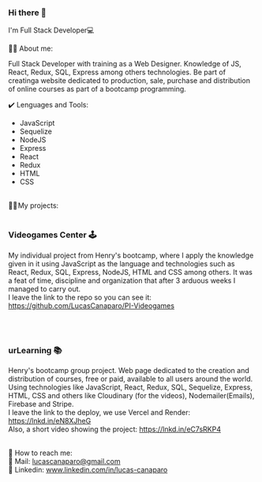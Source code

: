 ### Hi there 👋
I'm Full Stack Developer💻

🧏‍♂️ About me:
 
Full Stack Developer with training as a Web Designer. Knowledge of JS, React, Redux, SQL, Express among others technologies.
Be part of creatinga website dedicated to production, sale, purchase and distribution
of online courses as part of a bootcamp programming.

✔️ Lenguages and Tools:
- JavaScript 
- Sequelize
- NodeJS
- Express
- React
- Redux
- HTML
- CSS

<br/>
👨‍🎓 My projects: 
<br/>
<br/>

### Videogames Center 🕹️ <br/>
My individual project from Henry's bootcamp, where I apply the knowledge given in it using JavaScript as the language and technologies such as React, Redux, SQL, Express, NodeJS, HTML and CSS among others.
It was a feat of time, discipline and organization that after 3 arduous weeks I managed to carry out. <br/>
I leave the link to the repo so you can see it: https://github.com/LucasCanaparo/PI-Videogames

<br/>
<br/>

### urLearning 📚 <br/>
Henry's bootcamp group project. Web page dedicated to the creation and distribution of courses, free or paid, available to all users around the world.
Using technologies like JavaScript, React, Redux, SQL, Sequelize, Express, HTML, CSS and others like Cloudinary (for the videos), Nodemailer(Emails), Firebase and  Stripe. <br/>
I leave the link to the deploy, we use Vercel and Render: https://lnkd.in/eN8XJheG <br/>
Also, a short video showing the project: https://lnkd.in/eC7sRKP4
<br/>
<br/>

📌 How to reach me: <br/>
📧 Mail: lucascanaparo@gmail.com <br/>
🤝 Linkedin: www.linkedin.com/in/lucas-canaparo
 



<!--
**LucasCanaparo/LucasCanaparo** is a ✨ _special_ ✨ repository because its `README.md` (this file) appears on your GitHub profile.

Here are some ideas to get you started:

- 🔭 I’m currently working on ...
- 🌱 I’m currently learning ...
- 👯 I’m looking to collaborate on ...
- 🤔 I’m looking for help with ...
- 💬 Ask me about ...
- 📫 How to reach me: ...
- 😄 Pronouns: ...
- ⚡ Fun fact: ...
-->
